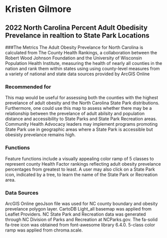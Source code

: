 # Kristen Gilmore 

## 2022 North Carolina Percent Adult Obedisity Prevelance in realtion to State Park Locations
###The Metrics
The Adult Obesity Prevelance for North Carolina is calculated from The County Health Rankings, a collaboration between the Robert Wood Johnson Foundation and the University of Wisconsin Population Health Institute, measuring the health of nearly all counties in the nation and rank them within states using using county-level measures from a variety of national and state data sources provided by ArcGIS Online

### Recommended for 
This map would be useful for assessing both the counties with the highest prevelance of adult obesity and the North Carolina State Park distributions. Furthermore, one could use this map to assess whether there may be a relationship between the prevelance of adult abilsity and population distance and accessibility to State Parks and State Park Recreation areas. Community Health Advocacy leaders may implement programs promoting State Park use in geographic areas where a State Park is accessible but obesisty prevelance remains high. 

### Functions
Feature functions include a visually appealing color ramp of 5 classes to represent county Health Factor rankings reflecting adult obesity prevelance percentages from greatest to least. A user may also click on a State Park icon, indicated by a tree, to learn the name of the State Park or Recreation area. 


### Data Sources
ArcGIS Online geoJson file was used for NC county boundary and obesity prevelance polygon layer. CartoDB Light_all basemap was applied from Leaflet Providers. NC State Park and Recreation data was generated through NC Division of Parks and Recreation at NCParks.gov. The fa-solid fa-tree icon was obtained from font-awesome library 6.4.0. 5-class color ramp was applied from chroma.scale.
